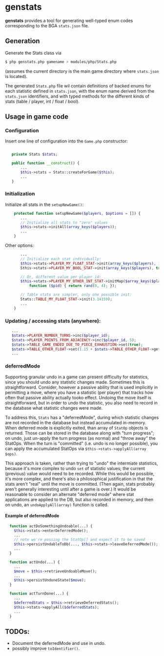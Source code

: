 # genstats

**genstats** provides a tool for generating well-typed enum codes
corresponding to the BGA `stats.json` file.

## Generation

Generate the Stats class via

```sh
$ php genstats.php gamename > modules/php/Stats.php
```

(assumes the current directory is the main game directory where
`stats.json` is located).

The generated `Stats.php` file wil contain definitions of backed enums
for each statistic defined in `stats.json`, with the enum name derived
from the `stats.json` identifiers, and with typed methods for the
different kinds of stats (table / player, int / float / bool).

## Usage in game code

### Configuration

Insert one line of configuration into the `Game.php` constructor:

```php

   private Stats $stats;

   public function __construct() {
       ...
       $this->stats = Stats::createForGame($this);
       ...
   }
```

### Initialization

Initialize all stats in the `setupNewGame()`:

```php
    protected function setupNewGame($players, $options = []) {
       ...
       // Initialize all stats to "zero" values
       $this->stats->initAll(array_keys($players));
       ...
    }
```

Other options:
``` php
       ...
       // Initialize each stat individually:
       $this->stats->PLAYER_MY_FLOAT_STAT->init(array_keys($players), 1.732);
       Sthis->stats->PLAYER_MY_BOOL_STAT->init(array_keys($players), true);

       // Or, different value per player id:
       $this->stats->PLAYER_MY_OTHER_INT_STAT->initMap($array_keys($players),
           function ($pid) { return rand(0, 4); });

       // Table stats are simpler, only one possible init:
       Stats::TABLE_MY_FLOAT_STAT->init(3.14159);
       ...
    }
```

### Updating / accessing stats (anywhere):

```php
   ...
   $stats->PLAYER_NUMBER_TURNS->inc($player_id);
   $stats->PLAYER_POINTS_FROM_ADJACENCY->inc($player_id, 5);
   $stats->TABLE_GAME_ENDED_DUE_TO_PIECE_EXHAUSTION->set(true);
   $stats->TABLE_OTHER_FLOAT->set(1.15 + $stats->TABLE_OTHER_FLOAT->get());
   ...
```

### deferredMode

Supporting granular undo in a game can present difficulty for
statistics, since you should undo any statistic changes
made. Sometimes this is straightforward. Consider, however a passive
ability that is used implicitly in permitting a move, where you have a
statistic (per player) that tracks how often that passive ability
actually tooko effect. Undoing the move itself is straightforward, but
in order to undo the statistic, you also need to record in the
database what statistic changes were made.

To address this, `Stats` has a "deferredMode", during which statistic
changes are not recorded in the database but instead accumulated
in-memory. When deferred mode is explicitly exited, than array of
`StatOp` objects is returned. Those can be stored in the database
along with "turn progress"; on undo, just un-apply the turn progress
(as normal) and "throw away" the StatOps. When the turn is "committed"
(i.e. undo is no longer possible), you can apply the accumulated
StatOps via `$this->stats->applyAll(array $ops)`.

This approach is taken, rather than trying to "undo" the intermiate
statistics, because it's more complex to undo `set` of statistic
values; the current (previous) value would need to be recorded. While this
would be possible, it's more complex, and there's also a philosophical
justification in that the stats aren't "real" until the move is
committed. (Then again, stats probably aren't generally interesting
until after a game is over.) It would be reasonable to consider an
alternate "deferred mode" where stat applications are applied to the
DB, but also recorded in memory, and then on undo, an
`undoApplyAll(array)` function is called.

#### Example of deferredMode

``` php
  function actDoSomethingUndoable(...) {
    $this->stats->enterDeferredMode();
    ...
    // note we're passing the StatOp[] and expect it to be saved
    $this->persistUndableToDb(..., $this->stats->leaveDeferredMode());
    ...
  }

  function actUndo(...) {
    ...
    $move = $this->retrieveUndoableMove();
    ...
    $this->persistUndoneState($move);
  }

  function actTurnDone(...) {
    ...
    $deferredStats = $this->retrieveDeferredStats();
    $this->stats->applyAll($deferredStats);
    ...
  }
```

## TODOs:

 * Document the deferredMode and use in undo.
 * possibly improve `toIdentifier()`.
